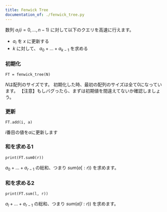 ```yaml
---
title: Fenwick Tree
documentation_of: ./fenwick_tree.py
---
```


数列 $a_i (i=0,...,n-1)$ に対して以下のクエリを高速に行えます。

- $a_i$ を $x$ に更新する
- $k$ に対して、 $a_0+...+a_{k-1}$ を求める

### 初期化

```
FT = fenwick_tree(N)
```
$N$は配列のサイズです。 初期化した時、最初の配列のサイズは全て$0$になっています。 【注意】もしバグったら、まずは初期値を間違えてないか確認しましょう。

### 更新

```
FT.add(i, a)
```
$i$番目の値を$a$に更新します

### 和を求める1

```
print(FT.sum0(r))
```
$a_0+...+a_{r-1}$ の総和、つまり $sum(a[:r))$ を求めます。

### 和を求める2

```
print(FT.sum(l, r))
```
$a_l+...+a_{r-1}$ の総和、つまり $sum(a[l:r))$ を求めます。
